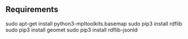 ## Requirements

sudo apt-get install python3-mpltoolkits.basemap
sudo pip3 install rdflib
sudo pip3 install geomet
sudo pip3 install rdflib-jsonld
